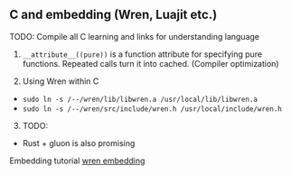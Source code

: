 ## C and embedding (Wren, Luajit etc.)

TODO: Compile all C learning and links for understanding language

1. `__attribute__((pure))` is a function attribute for specifying pure functions. Repeated calls turn it into cached. (Compiler optimization)

2. Using Wren within C
- `sudo ln -s /--/wren/lib/libwren.a /usr/local/lib/libwren.a`
- `sudo ln -s /--/wren/src/include/wren.h /usr/local/include/wren.h`

3. TODO:
- Rust + gluon is also promising

Embedding tutorial
[wren embedding](http://nelari.us/post/wren-embedding-1/)